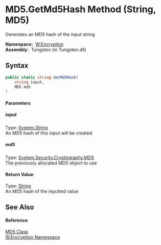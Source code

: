 MD5.GetMd5Hash Method (String, MD5)
===================================
   Generates an MD5 hash of the input string

  **Namespace:**  [W.Encryption][1]  
  **Assembly:**  Tungsten (in Tungsten.dll)

Syntax
------

```csharp
public static string GetMd5Hash(
	string input,
	MD5 md5
)
```

#### Parameters

##### *input*
Type: [System.String][2]  
An MD5 hash of this input will be created

##### *md5*
Type: [System.Security.Cryptography.MD5][3]  
The previously allocated MD5 object to use

#### Return Value
Type: [String][2]  
An MD5 hash of the inputted value

See Also
--------

#### Reference
[MD5 Class][4]  
[W.Encryption Namespace][1]  

[1]: ../README.md
[2]: http://msdn.microsoft.com/en-us/library/s1wwdcbf
[3]: http://msdn.microsoft.com/en-us/library/ez5bche8
[4]: README.md